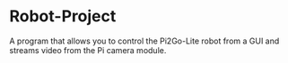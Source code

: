 # Robot-Project
A program that allows you to control the Pi2Go-Lite robot from a GUI and streams video from the Pi camera module.
